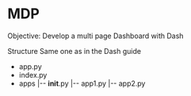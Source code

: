 # MDP

Objective: Develop a multi page Dashboard with Dash

Structure
Same one as in the Dash guide

- app.py
- index.py
- apps
   |-- __init__.py
   |-- app1.py
   |-- app2.py